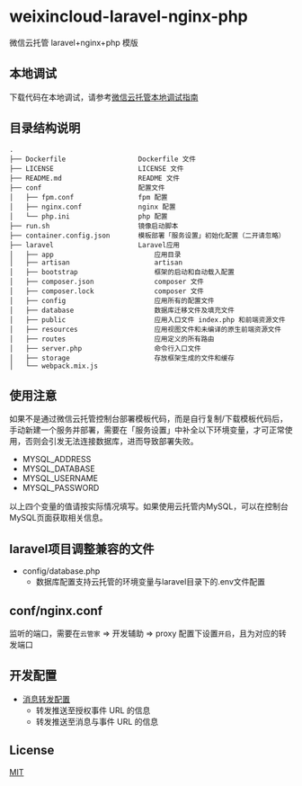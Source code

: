 # weixincloud-laravel-nginx-php
微信云托管 laravel+nginx+php 模版

## 本地调试
下载代码在本地调试，请参考[微信云托管本地调试指南](https://developers.weixin.qq.com/miniprogram/dev/wxcloudrun/src/guide/debug/)

## 目录结构说明
~~~
.
├── Dockerfile                  Dockerfile 文件
├── LICENSE                     LICENSE 文件
├── README.md                   README 文件
├── conf                        配置文件
│   ├── fpm.conf                fpm 配置
│   ├── nginx.conf              nginx 配置
│   └── php.ini                 php 配置
├── run.sh                      镜像启动脚本
├── container.config.json       模板部署「服务设置」初始化配置（二开请忽略）
├── laravel                     Laravel应用
│   ├── app                         应用目录
│   ├── artisan                     artisan
│   ├── bootstrap                   框架的启动和自动载入配置
│   ├── composer.json               composer 文件
│   ├── composer.lock               composer 文件
│   ├── config                      应用所有的配置文件   
│   ├── database                    数据库迁移文件及填充文件
│   ├── public                      应用入口文件 index.php 和前端资源文件
│   ├── resources                   应用视图文件和未编译的原生前端资源文件
│   ├── routes                      应用定义的所有路由
│   ├── server.php                  命令行入口文件       
│   ├── storage                     存放框架生成的文件和缓存
│   └── webpack.mix.js
~~~

## 使用注意
如果不是通过微信云托管控制台部署模板代码，而是自行复制/下载模板代码后，手动新建一个服务并部署，需要在「服务设置」中补全以下环境变量，才可正常使用，否则会引发无法连接数据库，进而导致部署失败。
- MYSQL_ADDRESS
- MYSQL_DATABASE
- MYSQL_USERNAME
- MYSQL_PASSWORD

以上四个变量的值请按实际情况填写。如果使用云托管内MySQL，可以在控制台MySQL页面获取相关信息。

## laravel项目调整兼容的文件
- config/database.php
  - 数据库配置支持云托管的环境变量与laravel目录下的.env文件配置

## conf/nginx.conf
  监听的端口，需要在`云管家` => 开发辅助 => proxy 配置下设置`开启`，且为对应的转发端口

## 开发配置
* [消息转发配置](https://developers.weixin.qq.com/doc/oplatform/Third-party_Platforms/2.0/product/wxcloudrun_dev.html#%E4%BA%8C%E3%80%81%E6%B6%88%E6%81%AF%E8%BD%AC%E5%8F%91%E9%85%8D%E7%BD%AE)
  * 转发推送至授权事件 URL 的信息
  * 转发推送至消息与事件 URL 的信息

## License

[MIT](./LICENSE)
